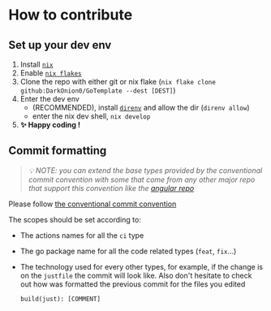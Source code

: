 # How to contribute

## Set up your dev env

1. Install [`nix`](https://nixos.org/download.html)
2. Enable [`nix flakes`](https://nixos.wiki/wiki/Flakes)
3. Clone the repo with either git or nix flake (`nix flake clone github:DarkOnion0/GoTemplate --dest [DEST]`)
4. Enter the dev env
   - (RECOMMENDED), install [`direnv`](https://github.com/direnv/direnv) and allow the dir (`direnv allow`)
   - enter the nix dev shell, `nix develop`
5. **✨ Happy coding !**

## Commit formatting

> _💡 NOTE: you can extend the base types provided by the conventional commit convention with some that come from any other major repo that support this convention like the [angular repo](https://github.com/angular/angular/blob/22b96b9/CONTRIBUTING.md#type)_

Please follow [the conventional commit convention](https://www.conventionalcommits.org/en/v1.0.0/)

The scopes should be set according to:

- The actions names for all the `ci` type
- The go package name for all the code related types (`feat`, `fix`...)
- The technology used for every other types, for example, if the change is on the `justfile` the commit will look like. Also don't hesitate to check out how was formatted the previous commit for the files you edited

  ```text
  build(just): [COMMENT]
  ```
